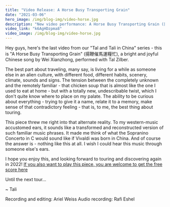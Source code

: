 ```yaml
---
title: "Video Release: A Horse Busy Transporting Grain"
date: "2021-03-06"
hero_image: /img/blog-img/video-horse.jpg
description: "New video performance: A Horse Busy Transporting Grain (揚鞭催馬運糧忙) by Wei Xianzhong"
video_link: "k6AgHDzpma8"
video_image: /img/blog-img/video-horse.jpg
---
```


Hey guys, here's the last video from our "Tal and Tali in China" series - this is "A Horse Busy Transporting Grain" (揚鞭催馬運糧忙), a bright and joyful Chinese song by Wei Xianzhong, performed with Tal Zilber.

The best part about traveling, many say, is living for a while as someone else in an alien culture, with different food, different habits, scenery, climate, sounds and signs. The tension between the completely unknown and the remotely familiar - that chicken soup that is almost like the one I used to eat at home - but with a totally new, undescribable twist, which I don't quite know where to place on my palate. The ability to be curious about everything - trying to give it a name, relate it to a memory, make sense of that contradictory feeling - that is, to me, the best thing about touring.

This piece threw me right into that alternate reality. To my western-music accustomed ears, it sounds like a transformed and reconstructed version of such familiar music phrases. It made me think of what the Sopranino Concerto in C would sound like if Vivaldi was born in China. And of course the answer is - nothing like this at all. I wish I could hear this music through someone else's ears.

I hope you enjoy this, and looking forward to touring and discovering again in 2022!
[If you also want to play this piece, you are welcome to get the free score here](https://www.talirecorderlessons.com/book-bundle)

Until the next tour...

~ Tali

Recording and editing: Ariel Weiss
Audio recording: Rafi Eshel

